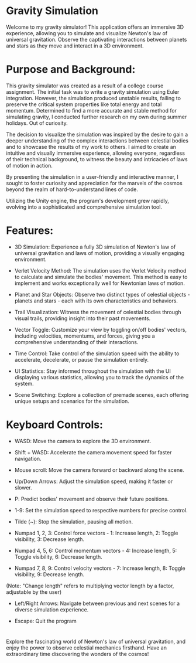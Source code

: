 # Gravity Simulation
Welcome to my gravity simulator! This application offers an immersive 3D experience, allowing you to simulate and visualize Newton's law of universal gravitation. Observe the captivating interactions between planets and stars as they move and interact in a 3D environment.

# Purpose and Background:
This gravity simulator was created as a result of a college course assignment. The initial task was to write a gravity simulation using Euler integration. However, the simulation produced unstable results, failing to preserve the critical system properties like total energy and total momentum. Determined to find a more accurate and stable method for simulating gravity, I conducted further research on my own during summer holidays. Out of curiosity.

The decision to visualize the simulation was inspired by the desire to gain a deeper understanding of the complex interactions between celestial bodies and to showcase the results of my work to others. I aimed to create an intuitive and visually immersive experience, allowing everyone, regardless of their technical background, to witness the beauty and intricacies of laws of motion in action.

By presenting the simulation in a user-friendly and interactive manner, I sought to  foster curiosity and appreciation for the marvels of the cosmos beyond the realm of hard-to-understand lines of code.

Utilizing the Unity engine, the program's development grew rapidly, evolving into a sophisticated and comprehensive simulation tool.

# Features:
* 3D Simulation: Experience a fully 3D simulation of Newton's law of universal gravitation and laws of motion, providing a visually engaging environment.

* Verlet Velocity Method: The simulation uses the Verlet Velocity method to calculate and simulate the bodies' movement. This method is easy to implement and works exceptionally well for Newtonian laws of motion.

* Planet and Star Objects: Observe two distinct types of celestial objects - planets and stars - each with its own characteristics and behaviors.

* Trail Visualization: Witness the movement of celestial bodies through visual trails, providing insight into their past movements.

* Vector Toggle: Customize your view by toggling on/off bodies' vectors, including velocities, momentums, and forces, giving you a comprehensive understanding of their interactions.

* Time Control: Take control of the simulation speed with the ability to accelerate, decelerate, or pause the simulation entirely.

* UI Statistics: Stay informed throughout the simulation with the UI displaying various statistics, allowing you to track the dynamics of the system.

* Scene Switching: Explore a collection of premade scenes, each offering unique setups and scenarios for the simulation.

# Keyboard Controls:
* WASD: Move the camera to explore the 3D environment.

* Shift + WASD: Accelerate the camera movement speed for faster navigation.

* Mouse scroll: Move the camera forward or backward along the scene.

* Up/Down Arrows: Adjust the simulation speed, making it faster or slower.

* P: Predict bodies' movement and observe their future positions.

* 1-9: Set the simulation speed to respective numbers for precise control.

* Tilde (~): Stop the simulation, pausing all motion.

* Numpad 1, 2, 3: Control force vectors - 1: Increase length, 2: Toggle visibility, 3: Decrease length.

* Numpad 4, 5, 6: Control momentum vectors - 4: Increase length, 5: Toggle visibility, 6: Decrease length.

* Numpad 7, 8, 9: Control velocity vectors - 7: Increase length, 8: Toggle visibility, 9: Decrease length.

(Note: "Change length" refers to multiplying vector length by a factor, adjustable by the user)

* Left/Right Arrows: Navigate between previous and next scenes for a diverse simulation experience.

* Escape: Quit the program

#
Explore the fascinating world of Newton's law of universal gravitation, and enjoy the power to observe celestial mechanics firsthand. Have an extraordinary time discovering the wonders of the cosmos!